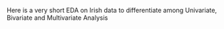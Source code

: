 Here is a very short EDA on Irish data to differentiate among Univariate, Bivariate and Multivariate Analysis
